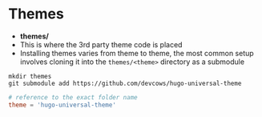 # Themes

- **themes/**
- This is where the 3rd party theme code is placed
- Installing themes varies from theme to theme, the most common setup involves cloning it into the `themes/<theme>` directory as a submodule

```shell
mkdir themes
git submodule add https://github.com/devcows/hugo-universal-theme
```

```toml
# reference to the exact folder name
theme = 'hugo-universal-theme'
```
